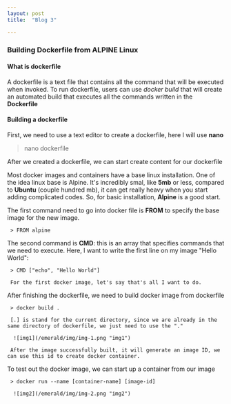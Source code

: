 ```yaml
---
layout: post
title:  "Blog 3"

---
```


### Building Dockerfile from ALPINE Linux

#### What is dockerfile

A dockerfile is a text file that contains all the command that will be executed when invoked. To run dockerfile, users can use *docker build* that will create an automated build that executes all the commands written in the **Dockerfile**

#### Building a dockerfile

First, we need to use a text editor to create a dockerfile, here I will use **nano**

> nano dockerfile

After we created a dockerfile, we can start create content for our dockerfile

Most docker images and containers have a base linux installation. One of the idea linux base is Alpine. It's incredibly smal, like **5mb** or less, compared to **Ubuntu** (couple hundred mb), it can get really heavy when you start adding complicated codes. So, for basic installation, **Alpine** is a good start.

  The first command need to go into docker file is **FROM** to specify the base image for the new image.

     > FROM alpine 

  The second command is **CMD**: this is an array that specifies commands that we need to execute. Here, I want to write the first line on my image "Hello World": 

     > CMD ["echo", "Hello World"]

     For the first docker image, let's say that's all I want to do. 

  After finishing the dockerfile, we need to build docker image from dockerfile

     > docker build . 

     [.] is stand for the current directory, since we are already in the same directory of dockerfile, we just need to use the "."

      ![img1](/emerald/img/img-1.png "img1")

     After the image successfully built, it will generate an image ID, we can use this id to create docker container.

  To test out the docker image, we can start up a container from our image

     > docker run --name [container-name] [image-id]

      ![img2](/emerald/img/img-2.png "img2")

